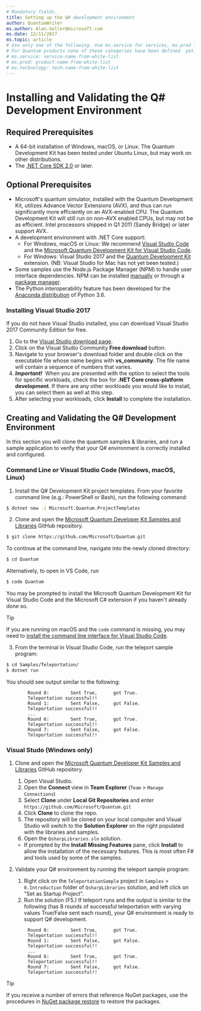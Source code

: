 ```yaml
---
# Mandatory fields.
title: Setting up the Q# development environment 
author: QuantumWriter
ms.author: Alan.Geller@microsoft.com 
ms.date: 12/11/2017
ms.topic: article
# Use only one of the following. Use ms.service for services, ms.prod for on-prem. Remove the # before the relevant field.
# For Quantum products none of these categories have been defined  yet.
# ms.service: service-name-from-white-list
# ms.prod: product-name-from-white-list
# ms.technology: tech-name-from-white-list
---
```


# Installing and Validating the Q# Development Environment

## Required Prerequisites

- A 64-bit installation of Windows, macOS, or Linux.
  The Quantum Development Kit has been tested under Ubuntu Linux, but may work on other distributions.
- The [.NET Core SDK 2.0](https://www.microsoft.com/net/learn/get-started) or later.

## Optional Prerequisites

- Microsoft's quantum simulator, installed with the Quantum Development Kit, utilizes Advance Vector Extensions (AVX), and thus can run significantly more efficiently on an AVX-enabled CPU.
  The Quantum Development Kit will still run on non–AVX enabled CPUs, but may not be as efficient.
  Intel processors shipped in Q1 2011 (Sandy Bridge) or later support AVX.
- A development environment with .NET Core support:
    - For Windows, macOS or Linux: We recommend [Visual Studio Code](https://code.visualstudio.com/) and the [Microsoft Quantum Development Kit for Visual Studio Code](https://marketplace.visualstudio.com/items?itemName=quantum.microsoft-quantum-development-kit-vscode).
    - For Windows: Visual Studio 2017 and the [Quantum Development Kit](https://marketplace.visualstudio.com/items?itemName=quantum.DevKit) extension.
      (NB: Visual Studio for Mac has not yet been tested.)
- Some samples use the Node.js Package Manager (NPM) to handle user interface dependencies.
  NPM can be installed [manually](https://nodejs.org/en/download/current/) or through a [package manager](https://nodejs.org/en/download/package-manager/).
- The Python interoperability feature has been developed for the [Anaconda distribution](https://www.anaconda.com/download/) of Python 3.6.

### Installing Visual Studio 2017

If you do not have Visual Studio installed, you can download Visual Studio 2017 Community Edition for free.
1. Go to the [Visual Studio download page](https://www.visualstudio.com/downloads/).
1. Click on the Visual Studio Community **Free download** button.
2. Navigate to your browser's download folder and double click on the executable file whose name begins with **vs_community**. The file name will contain a sequence of numbers that varies.
3. _**Important!**_ &nbsp;When you are presented with the option to select the tools for specific workloads, check the box for **.NET Core cross-platform development**. If there are any other workloads you would like to install, you can select them as well at this step.
4. After selecting your workloads, click **Install** to complete the installation.

## Creating and Validating the Q# Development Environment

In this section you will clone the quantum samples & libraries, and run a sample application to verify that your Q# environment is correctly installed and configured. 

### Command Line or Visual Studio Code (Windows, macOS, Linux) ###

1. Install the Q# Development Kit project templates.
   From your favorite command line (e.g.: PowerShell or Bash), run the following command:
  ```bash
  $ dotnet new -i Microsoft.Quantum.ProjectTemplates
  ```

2. Clone and open the [Microsoft Quantum Developer Kit Samples and Libraries](https://github.com/microsoft/quantum) GitHub repository.
  ```bash
  $ git clone https://github.com/Microsoft/Quantum.git
  ```
  To continue at the command line, navigate into the newly cloned directory:
  ```bash
  $ cd Quantum
  ```
  Alternatively, to open in VS Code, run
  ```bash
  $ code Quantum
  ```
  You may be prompted to install the Microsoft Quantum Development Kit for Visual Studio Code and the Microsoft C# extension if you haven't already done so.

  > [!TIP]
  > If you are running on macOS and the `code` command is missing, you may need to [install the command line interface for Visual Studio Code](https://code.visualstudio.com/docs/editor/command-line).

3. From the terminal in Visual Studio Code, run the teleport sample program:
  ```bash
  $ cd Samples/Teleportation/
  $ dotnet run
  ```
  You should see output similar to the following:  
  ```
          Round 0:        Sent True,      got True. 
          Teleportation successful!!
          Round 1:        Sent False,     got False. 
          Teleportation successful!!
          ...
          Round 6:        Sent True,      got True. 
          Teleportation successful!!
          Round 7:        Sent False,     got False. 
          Teleportation successful!!
  ```

### Visual Studo (Windows only) ###

1. Clone and open the [Microsoft Quantum Developer Kit Samples and Libraries](https://github.com/microsoft/quantum) GitHub repository.
    1. Open Visual Studio.
    2. Open the **Connect** view in **Team Explorer** (`Team` > `Manage Connections`)
    3. Select **Clone** under **Local Git Repositories** and enter `https://github.com/Microsoft/Quantum.git`
    4. Click **Clone** to clone the repo.
    5. The repository will be cloned on your local computer and Visual Studio will switch to the **Solution Explorer** on the right populated with the libraries and samples.
    6. Open the `QsharpLibraries.sln` solution.
      - If prompted by the **Install Missing Features** pane, click **Install** to allow the installation of the necessary features. This is most often F# and tools used by some of the samples.

2. Validate your Q# environment by running the teleport sample program:
   1. Right click on the `TeleportationSample` project in `Samples` > `0.Introduction` folder of `QsharpLibraries` solution, and left click on "Set as Startup Project".
   2. Run the solution (F5.) If teleport runs and the output is similar to the following (has 8 rounds of successful teleportation with varying values True/False sent each round), your Q# environment is ready to support Q# development.

  ```
          Round 0:        Sent True,      got True. 
          Teleportation successful!!
          Round 1:        Sent False,     got False. 
          Teleportation successful!!
          ...
          Round 6:        Sent True,      got True. 
          Teleportation successful!!
          Round 7:        Sent False,     got False. 
          Teleportation successful!!
  ```

> [!Tip]
> If you receive a number of errors that reference NuGet packages, use the procedures in [NuGet package restore](https://docs.microsoft.com/en-us/nuget/consume-packages/package-restore) to restore the packages.
